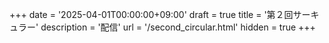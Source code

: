 +++
date = '2025-04-01T00:00:00+09:00'
draft = true
title = '第２回サーキュラー'
description = '配信'
url = '/second_circular.html'
hidden = true
+++


